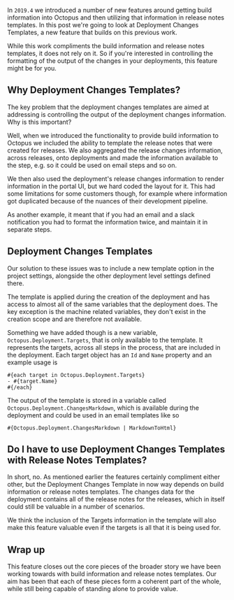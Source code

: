 In `2019.4` we introduced a number of new features around getting build information into Octopus and then utilizing that information in release notes templates. In this post we're going to look at Deployment Changes Templates, a new feature that builds on this previous work.

While this work compliments the build information and release notes templates, it does not rely on it. So if you're interested in controlling the formatting of the output of the changes in your deployments, this feature might be for you.

## Why Deployment Changes Templates?

The key problem that the deployment changes templates are aimed at addressing is controlling the output of the deployment changes information. Why is this important? 

Well, when we introduced the functionality to provide build information to Octopus we included the ability to template the release notes that were created for releases. We also aggregated the release changes information, across releases, onto deployments and made the information available to the step, e.g. so it could be used on email steps and so on.

We then also used the deployment's release changes information to render information in the portal UI, but we hard coded the layout for it. This had some limitations for some customers though, for example where information got duplicated because of the nuances of their development pipeline.

As another example, it meant that if you had an email and a slack notification you had to format the information twice, and maintain it in separate steps.

## Deployment Changes Templates

Our solution to these issues was to include a new template option in the project settings, alongside the other deployment level settings defined there.

The template is applied during the creation of the deployment and has access to almost all of the same variables that the deployment does. The key exception is the machine related variables, they don't exist in the creation scope and are therefore not available.

Something we have added though is a new variable, `Octopus.Deployment.Targets`, that is only available to the template. It represents the targets, across all steps in the process, that are included in the deployment. Each target object has an `Id` and `Name` property and an example usage is

```
#{each target in Octopus.Deployment.Targets}
- #{target.Name}
#{/each}
```

The output of the template is stored in a variable called `Octopus.Deployment.ChangesMarkdown`, which is available during the deployment and could be used in an email templates like so

```
#{Octopus.Deployment.ChangesMarkdown | MarkdownToHtml}
```

## Do I have to use Deployment Changes Templates with Release Notes Templates?

In short, no. As mentioned earlier the features certainly compliment either other, but the Deployment Changes Template in now way depends on build information or release notes templates. The changes data for the deployment contains all of the release notes for the releases, which in itself could still be valuable in a number of scenarios.

We think the inclusion of the Targets information in the template will also make this feature valuable even if the targets is all that it is being used for.

## Wrap up

This feature closes out the core pieces of the broader story we have been working towards with build information and release notes templates. Our aim has been that each of these pieces form a coherent part of the whole, while still being capable of standing alone to provide value.

